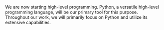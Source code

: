 We are now starting high-level programming. Python, a versatile high-level programming language, will be our primary tool for this purpose. Throughout our work, we will primarily focus on Python and utilize its extensive capabilities.
